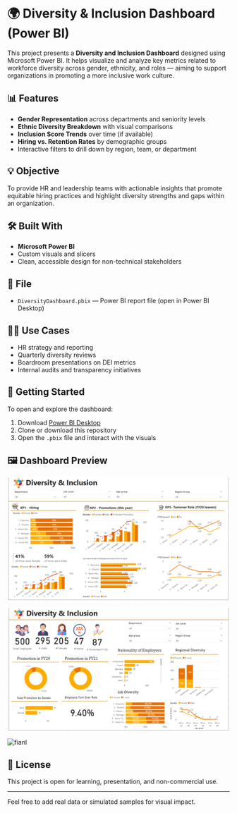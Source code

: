 
# 🌍 Diversity & Inclusion Dashboard (Power BI)

This project presents a **Diversity and Inclusion Dashboard** designed using Microsoft Power BI. It helps visualize and analyze key metrics related to workforce diversity across gender, ethnicity, and roles — aiming to support organizations in promoting a more inclusive work culture.

## 📊 Features

- **Gender Representation** across departments and seniority levels  
- **Ethnic Diversity Breakdown** with visual comparisons  
- **Inclusion Score Trends** over time (if available)  
- **Hiring vs. Retention Rates** by demographic groups  
- Interactive filters to drill down by region, team, or department  

## 💡 Objective

To provide HR and leadership teams with actionable insights that promote equitable hiring practices and highlight diversity strengths and gaps within an organization.

## 🛠 Built With

- **Microsoft Power BI**
- Custom visuals and slicers
- Clean, accessible design for non-technical stakeholders

## 📁 File

- `DiversityDashboard.pbix` — Power BI report file (open in Power BI Desktop)

## 🧑‍💼 Use Cases

- HR strategy and reporting  
- Quarterly diversity reviews  
- Boardroom presentations on DEI metrics  
- Internal audits and transparency initiatives  

## 🚀 Getting Started

To open and explore the dashboard:
1. Download [Power BI Desktop](https://powerbi.microsoft.com/desktop)
2. Clone or download this repository
3. Open the `.pbix` file and interact with the visuals

## 🖼️ Dashboard Preview

![Main dashboard view](assets/screenshot1.png)

![secondary](assets/screenshot2.png)

![fianl](assets/screenshot.png) 


## 📝 License

This project is open for learning, presentation, and non-commercial use.

---

Feel free to add real data or simulated samples for visual impact.
